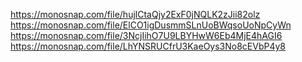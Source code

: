 https://monosnap.com/file/hujlCtaQjy2ExF0jNQLK2zJii82olz
https://monosnap.com/file/ElCO1igDusmmSLnUoBWqsoUoNpCyWn
https://monosnap.com/file/3NcjIihO7U9LBYHwW6Eb4MjE4hAGI6
https://monosnap.com/file/LhYNSRUCfrU3KaeOys3No8cEVbP4y8
